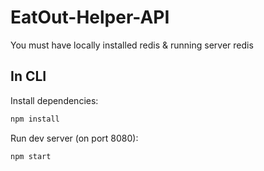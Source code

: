 # EatOut-Helper-API
You must have locally installed redis & running server redis

## In CLI

Install dependencies:
```bash
npm install
```
Run dev server (on port 8080):
```bash
npm start
```

